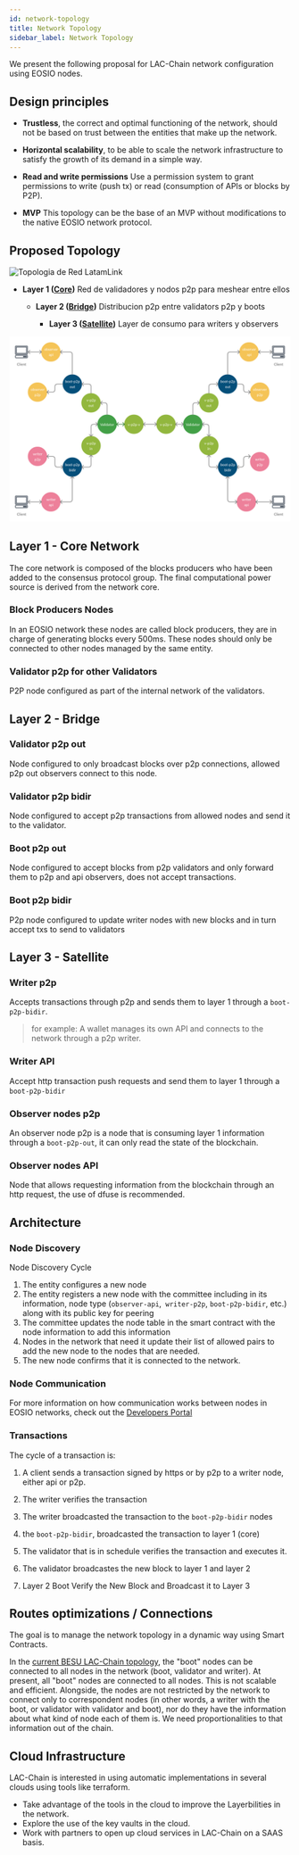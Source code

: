```yaml
---
id: network-topology
title: Network Topology
sidebar_label: Network Topology
---
```


We present the following proposal for LAC-Chain network configuration using EOSIO nodes.

## Design principles
* **Trustless**, the correct and optimal functioning of the network, should not be based on trust between the entities that make up the network.

* **Horizontal scalability**, to be able to scale the network infrastructure to satisfy the growth of its demand in a simple way.

* **Read and write permissions** Use a permission system to grant permissions to write (push tx) or read (consumption of APIs or blocks by P2P).

* **MVP** This topology can be the base of an MVP without modifications to the native EOSIO network protocol.

## Proposed Topology

<img src="/img/diagrams/network-topologia.png#center" alt="Topologia de Red LatamLink" width="450"/>

- **Layer 1 ([Core](/docs/network-topology#Layer-1---core-network))** Red de validadores y nodos p2p para meshear entre ellos

	- **Layer 2 ([Bridge](/docs/network-topology#Layer-2---bridge))** Distribucion p2p entre validators p2p y boots

		- **Layer 3 ([Satellite](/docs/network-topology#layer-3---satellite))** Layer de consumo para writers y observers


![LatamLink Topology](/img/diagrams/network-topology.png)


## Layer 1 - Core Network
The core network is composed of the blocks producers who have been added to the consensus protocol group. The final computational power source is derived from the network core.


### Block Producers Nodes
In an EOSIO network these nodes are called block producers, they are in charge of generating blocks every 500ms. These nodes should only be connected to other nodes managed by the same entity.

### Validator p2p for other Validators
P2P node configured as part of the internal network of the validators.

## Layer 2 - Bridge

### Validator p2p out
Node configured to only broadcast blocks over p2p connections, allowed p2p out observers connect to this node.

### Validator p2p bidir
Node configured to accept p2p transactions from allowed nodes and send it to the validator.

### Boot p2p out
Node configured to accept blocks from p2p validators and only forward them to p2p and api observers, does not accept transactions.

### Boot p2p bidir
P2p node configured to update writer nodes with new blocks and in turn accept txs to send to validators

## Layer 3 - Satellite

### Writer p2p
Accepts transactions through p2p and sends them to layer 1 through a `boot-p2p-bidir`.
> for example: A wallet manages its own API and connects to the network through a p2p writer.

### Writer API
Accept http transaction push requests and send them to layer 1 through a `boot-p2p-bidir`

### Observer nodes p2p
An observer node p2p is a node that is consuming layer 1 information through a `boot-p2p-out`, it can only read the state of the blockchain.

### Observer nodes API
Node that allows requesting information from the blockchain through an http request, the use of dfuse is recommended.

## Architecture


### Node Discovery

Node Discovery Cycle

1. The entity configures a new node
1. The entity registers a new node with the committee including in its information, node type (`observer-api`,` writer-p2p`, `boot-p2p-bidir`, etc.) along with its public key for peering
1. The committee updates the node table in the smart contract with the node information to add this information
1. Nodes in the network that need it update their list of allowed pairs to add the new node to the nodes that are needed.
1. The new node confirms that it is connected to the network.


### Node Communication

For more information on how communication works between nodes in EOSIO networks, check out the [Developers Portal](https://developers.eos.io/welcome/latest/protocol/network_peer_protocol)

### Transactions

The cycle of a transaction is:

1. A client sends a transaction signed by https or by p2p to a writer node, either api or p2p.

1. The writer verifies the transaction

1. The writer broadcasted the transaction to the `boot-p2p-bidir` nodes

1. the `boot-p2p-bidir`, broadcasted the transaction to layer 1 (core)

1. The validator that is in schedule verifies the transaction and executes it.

1. The validator broadcastes the new block to layer 1 and layer 2

1. Layer 2 Boot Verify the New Block and Broadcast it to Layer 3


## Routes optimizations / Connections
The goal is to manage the network topology in a dynamic way using Smart Contracts.

In the [current BESU LAC-Chain topology](https://github.com/lacchain/besu-network/blob/master/TOPOLOGY_AND_ARCHITECTURE.md), the "boot" nodes can be connected to all nodes in the network (boot, validator and writer). At present, all "boot" nodes are connected to all nodes. This is not scalable and efficient. Alongside, the nodes are not restricted by the network to connect only to correspondent nodes (in other words, a writer with the boot, or validator with validator and boot), nor do they have the information about what kind of node each of them is. We need proportionalities to that information out of the chain.

## Cloud Infrastructure

LAC-Chain is interested in using automatic implementations in several clouds using tools like terraform.
- Take advantage of the tools in the cloud to improve the Layerbilities in the network.
- Explore the use of the key vaults in the cloud.
- Work with partners to open up cloud services in LAC-Chain on a SAAS basis.
